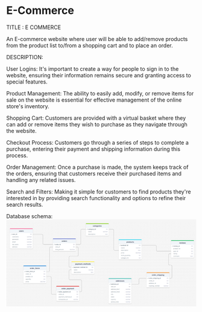 # E-Commerce
TITLE : E COMMERCE

An E-commerce website where user will be able to add/remove products from the product list to/from a shopping cart and to place an order.

DESCRIPTION:

User Logins: It's important to create a way for people to sign in to the website, ensuring their information remains secure and granting access to special features.

Product Management: The ability to easily add, modify, or remove items for sale on the website is essential for effective management of the online store's inventory.

Shopping Cart: Customers are provided with a virtual basket where they can add or remove items they wish to purchase as they navigate through the website.

Checkout Process: Customers go through a series of steps to complete a purchase, entering their payment and shipping information during this process.

Order Management: Once a purchase is made, the system keeps track of the orders, ensuring that customers receive their purchased items and handling any related issues.

Search and Filters: Making it simple for customers to find products they're interested in by providing search functionality and options to refine their search results.

Database schema:
![Dtabase_schema](https://github.com/Nirupama07/E-Commerce/blob/main/ER%20ecommerce.png)


